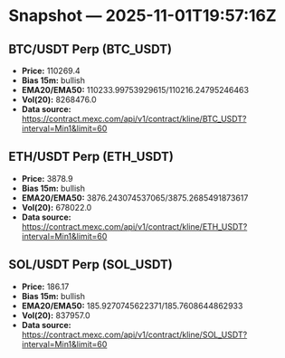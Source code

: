 # Snapshot — 2025-11-01T19:57:16Z

## BTC/USDT Perp (BTC_USDT)
- **Price:** 110269.4
- **Bias 15m:** bullish
- **EMA20/EMA50:** 110233.99753929615/110216.24795246463
- **Vol(20):** 8268476.0
- **Data source:** https://contract.mexc.com/api/v1/contract/kline/BTC_USDT?interval=Min1&limit=60

## ETH/USDT Perp (ETH_USDT)
- **Price:** 3878.9
- **Bias 15m:** bullish
- **EMA20/EMA50:** 3876.243074537065/3875.2685491873617
- **Vol(20):** 678022.0
- **Data source:** https://contract.mexc.com/api/v1/contract/kline/ETH_USDT?interval=Min1&limit=60

## SOL/USDT Perp (SOL_USDT)
- **Price:** 186.17
- **Bias 15m:** bullish
- **EMA20/EMA50:** 185.9270745622371/185.7608644862933
- **Vol(20):** 837957.0
- **Data source:** https://contract.mexc.com/api/v1/contract/kline/SOL_USDT?interval=Min1&limit=60
